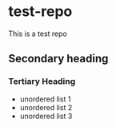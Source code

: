 # test-repo
This is a test repo

## Secondary heading
### Tertiary Heading

* unordered list 1
* unordered list 2
* unordered list 3
